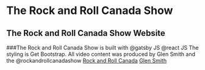 # The Rock and Roll Canada Show
## The Rock and Roll Canada Show Website
###The Rock and Roll Canada Show is built with @gatsby JS @react JS 
The styling is Get Bootstrap.
All video content was produced by Glen Smith and the @rockandrollcanadashow
[Rock and Roll Canada](https://www.rockandrollcanada.ca)
[Glen Smith](https://www.glensmith.ca)
